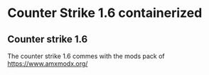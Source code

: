 # Counter Strike 1.6 containerized

## Counter strike 1.6
The counter strike 1.6 commes with the mods pack of https://www.amxmodx.org/

